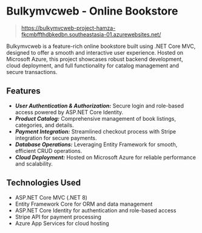 # Bulkymvcweb - Online Bookstore
> https://bulkymvcweb-project-hamza-fkcmbffthdbkedbn.southeastasia-01.azurewebsites.net/

Bulkymvcweb is a feature-rich online bookstore built using .NET Core MVC, designed to offer a smooth and interactive user experience. Hosted on Microsoft Azure, this project showcases robust backend development, cloud deployment, and full functionality for catalog management and secure transactions.

## Features
- **_User Authentication & Authorization:_** Secure login and role-based access powered by ASP.NET Core Identity.
- **_Product Catalog:_** Comprehensive management of book listings, categories, and details.
- **_Payment Integration:_** Streamlined checkout process with Stripe integration for secure payments.
- **_Database Operations:_** Leveraging Entity Framework for smooth, efficient CRUD operations.
- **_Cloud Deployment:_** Hosted on Microsoft Azure for reliable performance and scalability.

## Technologies Used
- ASP.NET Core MVC (.NET 8)
- Entity Framework Core for ORM and data management
- ASP.NET Core Identity for authentication and role-based access
- Stripe API for payment processing
- Azure App Services for cloud hosting

